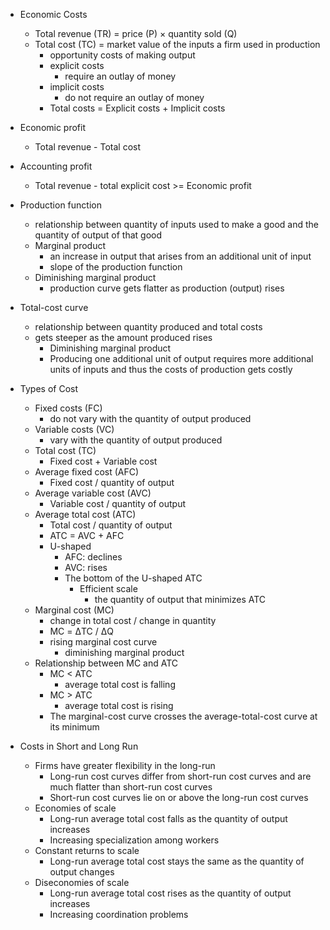 - Economic Costs
	- Total revenue (TR) = price (P) × quantity sold (Q)
	- Total cost (TC) = market value of the inputs a firm used in production
		- opportunity costs of making output
		- explicit costs
			- require an outlay of money
		- implicit costs
			- do not require an outlay of money
		- Total costs = Explicit costs + Implicit costs
- Economic profit
	- Total revenue - Total cost
- Accounting profit
	- Total revenue - total explicit cost >= Economic profit

- Production function
	- relationship between quantity of inputs used to make a good and the quantity of output of that good
	- Marginal product
		- an increase in output that arises from an additional unit of input
		- slope of the production function
	- Diminishing marginal product
		- production curve gets flatter as production (output) rises
- Total-cost curve
	- relationship between quantity produced and total costs
	- gets steeper as the amount produced rises
		- Diminishing marginal product
		- Producing one additional unit of output requires more additional units of inputs and thus the costs of production gets costly

- Types of Cost
	- Fixed costs (FC)
		- do not vary with the quantity of output produced
	- Variable costs (VC)
		- vary with the quantity of output produced
	- Total cost (TC) 
		- Fixed cost + Variable cost
	- Average fixed cost (AFC)
		- Fixed cost / quantity of output
	- Average variable cost (AVC)
		- Variable cost / quantity of output
	- Average total cost (ATC)
		- Total cost / quantity of output
		- ATC = AVC + AFC
		- U-shaped
			- AFC: declines
			- AVC: rises
			- The bottom of the U-shaped ATC
				- Efficient scale
					- the quantity of output that minimizes ATC
	- Marginal cost (MC)
		- change in total cost / change in quantity
		- MC = ΔTC / ΔQ
		- rising marginal cost curve
			- diminishing marginal product
	- Relationship between MC and ATC
		- MC < ATC
			- average total cost is falling
		- MC > ATC
			- average total cost is rising
		- The marginal-cost curve crosses the average-total-cost curve at its minimum

- Costs in Short and Long Run
	- Firms have greater flexibility in the long-run
		- Long-run cost curves differ from short-run cost curves and are much flatter than short-run cost curves
		- Short-run cost curves lie on or above the long-run cost curves
	- Economies of scale
		- Long-run average total cost falls as the quantity of output increases
		- Increasing specialization among workers
	- Constant returns to scale
		- Long-run average total cost stays the same as the quantity of output changes
	- Diseconomies of scale
		- Long-run average total cost rises as the quantity of output increases
		- Increasing coordination problems